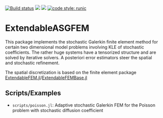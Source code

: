 [![Build status](https://github.com/WIAS-PDELib/ExtendableASGFEM.jl/workflows/linux-macos-windows/badge.svg)](https://github.com/WIAS-PDELib/ExtendableASGFEM.jl/actions)
[![](https://img.shields.io/badge/docs-stable-blue.svg)](https://wias-pdelib.github.io/ExtendableASGFEM.jl/stable/index.html)
[![](https://img.shields.io/badge/docs-dev-blue.svg)](https://wias-pdelib.github.io/ExtendableASGFEM.jl/dev/index.html)
[![code style: runic](https://img.shields.io/badge/code_style-%E1%9A%B1%E1%9A%A2%E1%9A%BE%E1%9B%81%E1%9A%B2-black)](https://github.com/fredrikekre/Runic.jl)

# ExtendableASGFEM

This package implements the stochastic Galerkin finite element method for certain two dimensional
model problems involving KLE of stochastic coefficients. The rather huge systems have a tensorized
structure and are solved by iterative solvers. A posteriori error estimators steer the spatial
and stochastic refinement.

The spatial discretization is based on the finite element package [ExtendableFEM.jl](https://github.com/WIAS-PDELib/ExtendableFEM.jl)/[ExtendableFEMBase.jl](https://github.com/WIAS-PDELib/ExtendableFEMBase.jl)

## Scripts/Examples

- `scripts/poisson.jl`: Adaptive stochastic Galerkin FEM for the Poisson problem with stochastic diffusion coefficient
